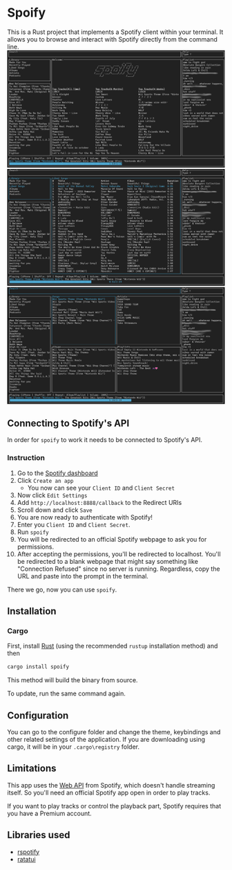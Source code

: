 # Spoify
This is a Rust project that implements a Spotify client within your terminal. It allows you to browse and interact with Spotify directly from the command line.
![](screenshots/idle_state_spoify.png)
![](screenshots/liked_song_spoify.png)
![](screenshots/search_spoify.png)

## Connecting to Spotify's API
In order for `spoify` to work it needs to be connected to Spotify's API.
### Instruction
1. Go to the [Spotify dashboard](https://developer.spotify.com/dashboard/applications)
2. Click `Create an app`
    - You now can see your `Client ID` and `Client Secret`
3. Now click `Edit Settings`
4. Add `http://localhost:8888/callback` to the Redirect URIs
5. Scroll down and click `Save`
6. You are now ready to authenticate with Spotify!
7. Enter you `Client ID` and `Client Secret`.
8. Run `spoify`
9. You will be redirected to an official Spotify webpage to ask you for permissions.
10. After accepting the permissions, you'll be redirected to localhost. You'll be redirected to a blank webpage that might say something like "Connection Refused" since no server is running. Regardless, copy the URL and paste into the prompt in the terminal.

There we go, now you can use `spoify`.

## Installation
### Cargo
First, install [Rust](https://www.rust-lang.org/tools/install) (using the recommended `rustup` installation method) and then

```bash
cargo install spoify
```

This method will build the binary from source.

To update, run the same command again.

## Configuration
You can go to the configure folder and change the theme, keybindings and other related settings of the application.
If you are downloading using cargo, it will be in your `.cargo\registry` folder.
## Limitations
This app uses the [Web API](https://developer.spotify.com/documentation/web-api/) from Spotify, which doesn't handle streaming itself. So you'll need an official Spotify app open in order to play tracks.

If you want to play tracks or control the playback part, Spotify requires that you have a Premium account.
## Libraries used
- [rspotify](https://github.com/ramsayleung/rspotify)
- [ratatui](https://github.com/ratatui-org/ratatui)


